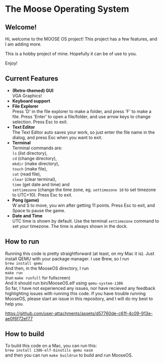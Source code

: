 # The Moose Operating System

## Welcome!

Hi, welcome to the MOOSE OS project!
This project has a few features, and I am adding more.

This is a hobby project of mine. Hopefully it can be of use to you.

Enjoy!

## Current Features 

- <strong>(Retro-themed) GUI</strong><br>
VGA Graphics!
- <strong>Keyboard support</strong><br>
- <strong>File Explorer</strong><br>
Press 'D' in the file explorer to make a folder, and press 'F' to make a file.
Press 'Enter' to open a file/folder, and use arrow keys to change selection. Press Esc to exit.
- <strong>Text Editor</strong><br>
The Text Editor auto saves your work, so just enter the file name in the dialog, and press
Esc when you want to exit. 
- <strong>Terminal</strong><br>
Terminal commands are:<br> `ls` (list directory),<br> `cd` (change directory),<br> `mkdir` (make directory),<br> `touch` (make file), <br>
`cat` (read file),<br> `clear` (clear terminal),<br> `time` (get date and time) and<br> `settimezone` (change the time zone, eg. `settimezone 10` to set timezone to UTC+10). Press Esc to exit.
- <strong>Pong (game)</strong><br>
W and S to move, you win after getting 11 points. Press Esc to exit, and Space to pause the game.
- <strong>Date and Time</strong><br>
UTC time is shown by default. Use the terminal `settimezone` command to set your timezone.
The time is always shown in the dock.

## How to run
Running this code is pretty straightforward (at least, on my Mac it is). Just install QEMU with your package manager. I use Brew, so I run <br>
`brew install qemu`<br>
And then, in the MooseOS directory, I run <br>
`make run`<br>
(run `make runfull` for fullscreen)<br>
And it should run bin/MooseOS.elf using `qemu-system-i386`<br>
So far, I have not experienced any issues, nor have recieved any feedback highlighting issues with running this code. If you have trouble running MooseOS, please start an issue in this repository, and I will do my best to help you.

https://github.com/user-attachments/assets/d57760de-c61f-4c09-913e-ae0f6f72ef77

## How to build
To build this code on a Mac, you can run this:<br>
`brew install i386-elf-binutils qemu nasm`<br>
and then you can run
`make buildrun`
to build and run MooseOS.




